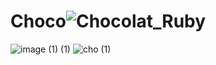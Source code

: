 # Choco![Chocolat_Ruby](https://github.com/user-attachments/assets/5f5c14c2-8fe4-4b8f-9034-5be37972ecc3)
![image (1) (1)](https://github.com/user-attachments/assets/d499b68e-0fbd-4249-9b16-f60be8437cca)
![cho (1)](https://github.com/user-attachments/assets/ce874ce6-e1cb-4917-a9fa-0bcb79de98b0)
